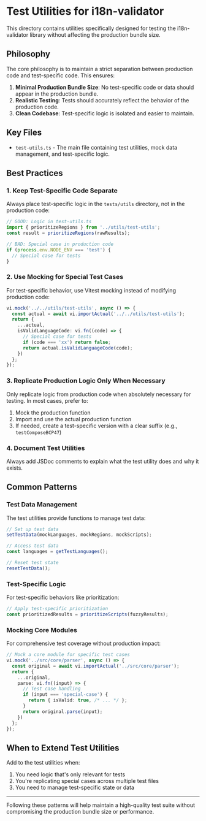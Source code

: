 # Test Utilities for i18n-validator

This directory contains utilities specifically designed for testing the i18n-validator library without affecting the production bundle size.

## Philosophy

The core philosophy is to maintain a strict separation between production code and test-specific code. This ensures:

1. **Minimal Production Bundle Size**: No test-specific code or data should appear in the production bundle.
2. **Realistic Testing**: Tests should accurately reflect the behavior of the production code.
3. **Clean Codebase**: Test-specific logic is isolated and easier to maintain.

## Key Files

- `test-utils.ts` - The main file containing test utilities, mock data management, and test-specific logic.

## Best Practices

### 1. Keep Test-Specific Code Separate

Always place test-specific logic in the `tests/utils` directory, not in the production code:

```typescript
// GOOD: Logic in test-utils.ts
import { prioritizeRegions } from '../utils/test-utils';
const result = prioritizeRegions(rawResults);

// BAD: Special case in production code
if (process.env.NODE_ENV === 'test') {
  // Special case for tests
}
```

### 2. Use Mocking for Special Test Cases

For test-specific behavior, use Vitest mocking instead of modifying production code:

```typescript
vi.mock('../../utils/test-utils', async () => {
  const actual = await vi.importActual('../../utils/test-utils');
  return {
    ...actual,
    isValidLanguageCode: vi.fn((code) => {
      // Special case for tests
      if (code === 'xx') return false;
      return actual.isValidLanguageCode(code);
    })
  };
});
```

### 3. Replicate Production Logic Only When Necessary

Only replicate logic from production code when absolutely necessary for testing. In most cases, prefer to:

1. Mock the production function
2. Import and use the actual production function
3. If needed, create a test-specific version with a clear suffix (e.g., `testComposeBCP47`)

### 4. Document Test Utilities

Always add JSDoc comments to explain what the test utility does and why it exists.

## Common Patterns

### Test Data Management

The test utilities provide functions to manage test data:

```typescript
// Set up test data
setTestData(mockLanguages, mockRegions, mockScripts);

// Access test data
const languages = getTestLanguages();

// Reset test state
resetTestData();
```

### Test-Specific Logic

For test-specific behaviors like prioritization:

```typescript
// Apply test-specific prioritization
const prioritizedResults = prioritizeScripts(fuzzyResults);
```

### Mocking Core Modules

For comprehensive test coverage without production impact:

```typescript
// Mock a core module for specific test cases
vi.mock('../src/core/parser', async () => {
  const original = await vi.importActual('../src/core/parser');
  return {
    ...original,
    parse: vi.fn((input) => {
      // Test case handling
      if (input === 'special-case') {
        return { isValid: true, /* ... */ };
      }
      return original.parse(input);
    })
  };
});
```

## When to Extend Test Utilities

Add to the test utilities when:

1. You need logic that's only relevant for tests
2. You're replicating special cases across multiple test files
3. You need to manage test-specific state or data

---

Following these patterns will help maintain a high-quality test suite without compromising the production bundle size or performance.
